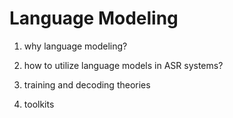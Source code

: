 # Language Modeling

1. why language modeling?

2. how to utilize language models in ASR systems?

3. training and decoding theories

4. toolkits

